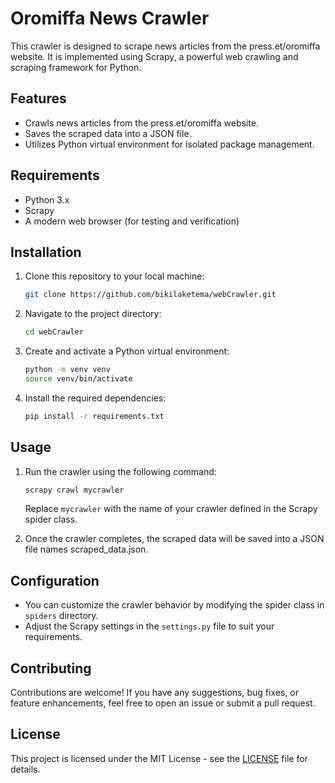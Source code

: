 # Oromiffa News Crawler

This crawler is designed to scrape news articles from the press.et/oromiffa website. It is implemented using Scrapy, a powerful web crawling and scraping framework for Python.

## Features

- Crawls news articles from the press.et/oromiffa website.
- Saves the scraped data into a JSON file.
- Utilizes Python virtual environment for isolated package management.

## Requirements

- Python 3.x
- Scrapy
- A modern web browser (for testing and verification)

## Installation

1. Clone this repository to your local machine:

    ```bash
    git clone https://github.com/bikilaketema/webCrawler.git
    ```

2. Navigate to the project directory:

    ```bash
    cd webCrawler
    ```

3. Create and activate a Python virtual environment:

    ```bash
    python -m venv venv
    source venv/bin/activate
    ```

4. Install the required dependencies:

    ```bash
    pip install -r requirements.txt
    ```

## Usage

1. Run the crawler using the following command:

    ```bash
    scrapy crawl mycrawler
    ```

    Replace `mycrawler` with the name of your crawler defined in the Scrapy spider class.

2. Once the crawler completes, the scraped data will be saved into a JSON file names scraped_data.json.

## Configuration

- You can customize the crawler behavior by modifying the spider class in `spiders` directory.
- Adjust the Scrapy settings in the `settings.py` file to suit your requirements.

## Contributing

Contributions are welcome! If you have any suggestions, bug fixes, or feature enhancements, feel free to open an issue or submit a pull request.

## License

This project is licensed under the MIT License - see the [LICENSE](LICENSE) file for details.
